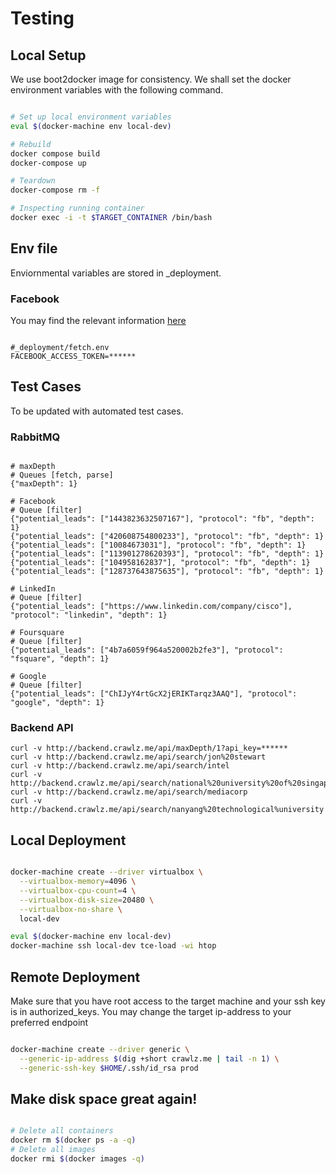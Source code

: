 # Testing

## Local Setup

We use boot2docker image for consistency. We shall set the docker environment variables with the following command.

```sh

# Set up local environment variables
eval $(docker-machine env local-dev)

# Rebuild
docker compose build
docker-compose up

# Teardown
docker-compose rm -f

# Inspecting running container
docker exec -i -t $TARGET_CONTAINER /bin/bash

```

## Env file

Enviornmental variables are stored in _deployment.

### Facebook

You may find the relevant information [here](https://developers.facebook.com/tools/accesstoken/)

```

#_deployment/fetch.env
FACEBOOK_ACCESS_TOKEN=******

```

## Test Cases

To be updated with automated test cases.

### RabbitMQ

```

# maxDepth
# Queues [fetch, parse]
{"maxDepth": 1}

# Facebook
# Queue [filter]
{"potential_leads": ["1443823632507167"], "protocol": "fb", "depth": 1}
{"potential_leads": ["420608754800233"], "protocol": "fb", "depth": 1}
{"potential_leads": ["10084673031"], "protocol": "fb", "depth": 1}
{"potential_leads": ["113901278620393"], "protocol": "fb", "depth": 1}
{"potential_leads": ["104958162837"], "protocol": "fb", "depth": 1}
{"potential_leads": ["128737643875635"], "protocol": "fb", "depth": 1}

# LinkedIn
# Queue [filter]
{"potential_leads": ["https://www.linkedin.com/company/cisco"], "protocol": "linkedin", "depth": 1}

# Foursquare
# Queue [filter]
{"potential_leads": ["4b7a6059f964a520002b2fe3"], "protocol": "fsquare", "depth": 1}

# Google
# Queue [filter]
{"potential_leads": ["ChIJyY4rtGcX2jERIKTarqz3AAQ"], "protocol": "google", "depth": 1}

```

### Backend API

```
curl -v http://backend.crawlz.me/api/maxDepth/1?api_key=******
curl -v http://backend.crawlz.me/api/search/jon%20stewart
curl -v http://backend.crawlz.me/api/search/intel
curl -v http://backend.crawlz.me/api/search/national%20university%20of%20singapore
curl -v http://backend.crawlz.me/api/search/mediacorp
curl -v http://backend.crawlz.me/api/search/nanyang%20technological%university
```

## Local Deployment

```sh

docker-machine create --driver virtualbox \
  --virtualbox-memory=4096 \
  --virtualbox-cpu-count=4 \
  --virtualbox-disk-size=20480 \
  --virtualbox-no-share \
  local-dev

eval $(docker-machine env local-dev)
docker-machine ssh local-dev tce-load -wi htop


```

## Remote Deployment

Make sure that you have root access to the target machine and your ssh key is in authorized_keys. You may change the target ip-address to your preferred endpoint

```sh

docker-machine create --driver generic \
  --generic-ip-address $(dig +short crawlz.me | tail -n 1) \
  --generic-ssh-key $HOME/.ssh/id_rsa prod

```


## Make disk space great again!

```sh

# Delete all containers
docker rm $(docker ps -a -q)
# Delete all images
docker rmi $(docker images -q)

```
